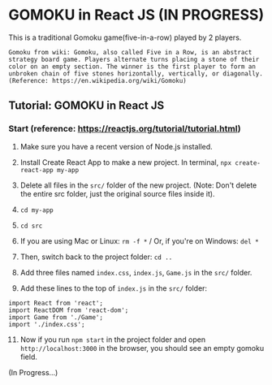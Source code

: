 # GOMOKU in React JS (IN PROGRESS)

This is a traditional Gomoku game(five-in-a-row) played by 2 players. 

```
Gomoku from wiki: Gomoku, also called Five in a Row, is an abstract strategy board game. Players alternate turns placing a stone of their color on an empty section. The winner is the first player to form an unbroken chain of five stones horizontally, vertically, or diagonally. (Reference: https://en.wikipedia.org/wiki/Gomoku)
```

## Tutorial: GOMOKU in React JS

### Start (reference: https://reactjs.org/tutorial/tutorial.html)

1. Make sure you have a recent version of Node.js installed.
2. Install Create React App to make a new project. In terminal, `npx create-react-app my-app`
3. Delete all files in the `src/` folder of the new project. (Note: Don't delete the entire src folder, just the original source files inside it).

4. `cd my-app`
5. `cd src`
6. If you are using Mac or Linux: `rm -f *` / Or, if you're on Windows: `del *`
8. Then, switch back to the project folder: `cd ..`
9. Add three files named `index.css`, `index.js`, `Game.js` in the `src/` folder.

10. Add these lines to the top of `index.js` in the `src/` folder:

```
import React from 'react';
import ReactDOM from 'react-dom';
import Game from './Game';
import './index.css';
```

11. Now if you run `npm start` in the project folder and open `http://localhost:3000` in the browser, you should see an empty gomoku field.


(In Progress...)